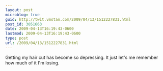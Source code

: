 ```yaml
---
layout: post
microblog: true
guid: http://twit.vmstan.com/2009/04/13/1512227831.html
post_id: 3051663
date: 2009-04-13T16:19:43-0600
lastmod: 2009-04-13T16:19:43-0600
type: post
url: /2009/04/13/1512227831.html
---
```

Getting my hair cut has become so depressing. It just let's me remember how much of it I'm losing.
